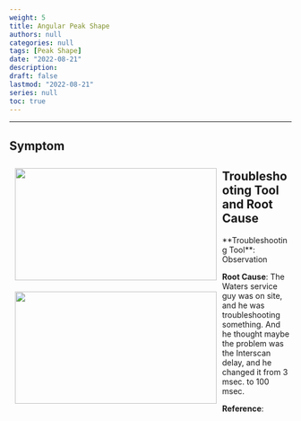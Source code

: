 ```yaml
---
weight: 5
title: Angular Peak Shape
authors: null
categories: null
tags: [Peak Shape]
date: "2022-08-21"
description:  
draft: false
lastmod: "2022-08-21"
series: null
toc: true
---
```




<!--more-->
---

## Symptom
<div class = "row">
<img width ="360" height= "200" src = "/docs/images/Screenshot 2022-08-21 143049.png" style ="float: left" HSPACE="10" VSPACE="10"/>
</div>

## Troubleshooting Tool and Root Cause

<div class = "row">
<img width ="360" height= "200" src = "/docs/images/Screenshot 2022-08-18 150328.png" style ="float: left" HSPACE="10" VSPACE="10"/>
**Troubleshooting Tool**:  Observation  

**Root Cause**: The Waters service guy was on site, and he was troubleshooting something. And he thought maybe the problem was the Interscan delay, and he changed it from 3 msec. to 100 msec.  

</div>

**Reference**:  
